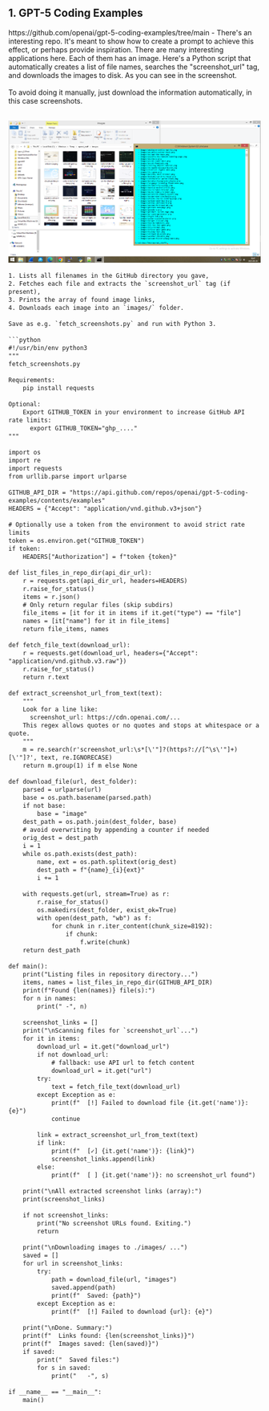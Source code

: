 <h2>1. GPT-5 Coding Examples</h2>
https://github.com/openai/gpt-5-coding-examples/tree/main - There's an interesting repo. It's meant to show how to create a prompt to achieve this effect, or perhaps provide inspiration. There are many interesting applications here. Each of them has an image. Here's a Python script that automatically creates a list of file names, searches the "screenshot_url" tag, and downloads the images to disk. As you can see in the screenshot.
<br /><br />
To avoid doing it manually, just download the information automatically, in this case screenshots.
<br /><br />

![dump](https://github.com/KarolDuracz/scratchpad/blob/main/MachineLearning/OpenAI%20stuff/openai_stuff_examples.png?raw=true)

```
1. Lists all filenames in the GitHub directory you gave,
2. Fetches each file and extracts the `screenshot_url` tag (if present),
3. Prints the array of found image links,
4. Downloads each image into an `images/` folder.

Save as e.g. `fetch_screenshots.py` and run with Python 3.

```python
#!/usr/bin/env python3
"""
fetch_screenshots.py

Requirements:
    pip install requests

Optional:
    Export GITHUB_TOKEN in your environment to increase GitHub API rate limits:
      export GITHUB_TOKEN="ghp_...."
"""

import os
import re
import requests
from urllib.parse import urlparse

GITHUB_API_DIR = "https://api.github.com/repos/openai/gpt-5-coding-examples/contents/examples"
HEADERS = {"Accept": "application/vnd.github.v3+json"}

# Optionally use a token from the environment to avoid strict rate limits
token = os.environ.get("GITHUB_TOKEN")
if token:
    HEADERS["Authorization"] = f"token {token}"

def list_files_in_repo_dir(api_dir_url):
    r = requests.get(api_dir_url, headers=HEADERS)
    r.raise_for_status()
    items = r.json()
    # Only return regular files (skip subdirs)
    file_items = [it for it in items if it.get("type") == "file"]
    names = [it["name"] for it in file_items]
    return file_items, names

def fetch_file_text(download_url):
    r = requests.get(download_url, headers={"Accept": "application/vnd.github.v3.raw"})
    r.raise_for_status()
    return r.text

def extract_screenshot_url_from_text(text):
    """
    Look for a line like:
      screenshot_url: https://cdn.openai.com/...
    This regex allows quotes or no quotes and stops at whitespace or a quote.
    """
    m = re.search(r'screenshot_url:\s*[\'"]?(https?://[^\s\'"]+)[\'"]?', text, re.IGNORECASE)
    return m.group(1) if m else None

def download_file(url, dest_folder):
    parsed = urlparse(url)
    base = os.path.basename(parsed.path)
    if not base:
        base = "image"
    dest_path = os.path.join(dest_folder, base)
    # avoid overwriting by appending a counter if needed
    orig_dest = dest_path
    i = 1
    while os.path.exists(dest_path):
        name, ext = os.path.splitext(orig_dest)
        dest_path = f"{name}_{i}{ext}"
        i += 1

    with requests.get(url, stream=True) as r:
        r.raise_for_status()
        os.makedirs(dest_folder, exist_ok=True)
        with open(dest_path, "wb") as f:
            for chunk in r.iter_content(chunk_size=8192):
                if chunk:
                    f.write(chunk)
    return dest_path

def main():
    print("Listing files in repository directory...")
    items, names = list_files_in_repo_dir(GITHUB_API_DIR)
    print(f"Found {len(names)} file(s):")
    for n in names:
        print(" -", n)

    screenshot_links = []
    print("\nScanning files for `screenshot_url`...")
    for it in items:
        download_url = it.get("download_url")
        if not download_url:
            # fallback: use API url to fetch content
            download_url = it.get("url")
        try:
            text = fetch_file_text(download_url)
        except Exception as e:
            print(f"  [!] Failed to download file {it.get('name')}: {e}")
            continue

        link = extract_screenshot_url_from_text(text)
        if link:
            print(f"  [✓] {it.get('name')}: {link}")
            screenshot_links.append(link)
        else:
            print(f"  [ ] {it.get('name')}: no screenshot_url found")

    print("\nAll extracted screenshot links (array):")
    print(screenshot_links)

    if not screenshot_links:
        print("No screenshot URLs found. Exiting.")
        return

    print("\nDownloading images to ./images/ ...")
    saved = []
    for url in screenshot_links:
        try:
            path = download_file(url, "images")
            saved.append(path)
            print(f"  Saved: {path}")
        except Exception as e:
            print(f"  [!] Failed to download {url}: {e}")

    print("\nDone. Summary:")
    print(f"  Links found: {len(screenshot_links)}")
    print(f"  Images saved: {len(saved)}")
    if saved:
        print("  Saved files:")
        for s in saved:
            print("   -", s)

if __name__ == "__main__":
    main()
```

